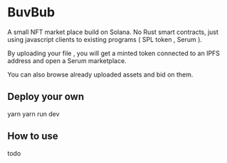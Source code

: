 # BuvBub

A small NFT market place build on Solana. No Rust smart contracts, just using javascript clients to existing programs ( SPL token , Serum ).

By uploading your file , you will get a minted token connected to an IPFS address and open a Serum marketplace. 

You can also browse already uploaded assets and bid on them.


## Deploy your own

yarn 
yarn run dev

## How to use

todo
